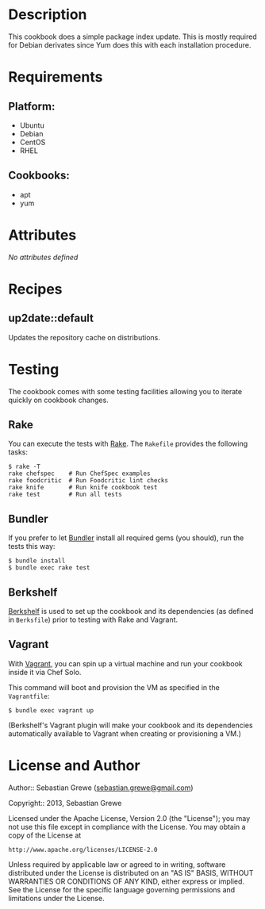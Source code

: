 Description
===========

This cookbook does a simple package index update. This is mostly
required for Debian derivates since Yum does this with each installation
procedure.

Requirements
============

## Platform:

* Ubuntu
* Debian
* CentOS
* RHEL

## Cookbooks:

* apt
* yum

Attributes
==========

*No attributes defined*

Recipes
=======

## up2date::default

Updates the repository cache on distributions.

Testing
=======

The cookbook comes with some testing facilities allowing you to iterate quickly
on cookbook changes.

## Rake

You can execute the tests with [Rake](http://rake.rubyforge.org). The `Rakefile`
provides the following tasks:

    $ rake -T
    rake chefspec    # Run ChefSpec examples
    rake foodcritic  # Run Foodcritic lint checks
    rake knife       # Run knife cookbook test
    rake test        # Run all tests

## Bundler

If you prefer to let [Bundler](http://gembundler.com) install all required gems
(you should), run the tests this way:

    $ bundle install
    $ bundle exec rake test

## Berkshelf

[Berkshelf](http://berkshelf.com) is used to set up the cookbook and its
dependencies (as defined in `Berksfile`) prior to testing with Rake and Vagrant.

## Vagrant

With [Vagrant](http://vagrantup.com), you can spin up a virtual machine and run
your cookbook inside it via Chef Solo.

This command will boot and provision the VM as specified in the `Vagrantfile`:

    $ bundle exec vagrant up

(Berkshelf's Vagrant plugin will make your cookbook and its dependencies
automatically available to Vagrant when creating or provisioning a VM.)

License and Author
==================

Author:: Sebastian Grewe (<sebastian.grewe@gmail.com>)

Copyright:: 2013, Sebastian Grewe

Licensed under the Apache License, Version 2.0 (the "License");
you may not use this file except in compliance with the License.
You may obtain a copy of the License at

    http://www.apache.org/licenses/LICENSE-2.0

Unless required by applicable law or agreed to in writing, software
distributed under the License is distributed on an "AS IS" BASIS,
WITHOUT WARRANTIES OR CONDITIONS OF ANY KIND, either express or implied.
See the License for the specific language governing permissions and
limitations under the License.
